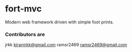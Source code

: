 # fort-mvc
Modern web framework driven with simple foot prints. 

### Contributors are
jrkk <kiranjrkk@gmail.com>
ramsr2469 <ramsr2469@gmail.com> 